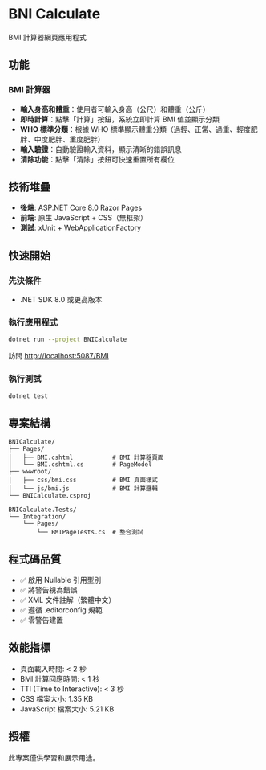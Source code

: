 # BNI Calculate

BMI 計算器網頁應用程式

## 功能

### BMI 計算器

- **輸入身高和體重**：使用者可輸入身高（公尺）和體重（公斤）
- **即時計算**：點擊「計算」按鈕，系統立即計算 BMI 值並顯示分類
- **WHO 標準分類**：根據 WHO 標準顯示體重分類（過輕、正常、過重、輕度肥胖、中度肥胖、重度肥胖）
- **輸入驗證**：自動驗證輸入資料，顯示清晰的錯誤訊息
- **清除功能**：點擊「清除」按鈕可快速重置所有欄位

## 技術堆疊

- **後端**: ASP.NET Core 8.0 Razor Pages
- **前端**: 原生 JavaScript + CSS（無框架）
- **測試**: xUnit + WebApplicationFactory

## 快速開始

### 先決條件

- .NET SDK 8.0 或更高版本

### 執行應用程式

```bash
dotnet run --project BNICalculate
```

訪問 <http://localhost:5087/BMI>

### 執行測試

```bash
dotnet test
```

## 專案結構

```text
BNICalculate/
├── Pages/
│   ├── BMI.cshtml           # BMI 計算器頁面
│   └── BMI.cshtml.cs        # PageModel
├── wwwroot/
│   ├── css/bmi.css          # BMI 頁面樣式
│   └── js/bmi.js            # BMI 計算邏輯
└── BNICalculate.csproj

BNICalculate.Tests/
└── Integration/
    └── Pages/
        └── BMIPageTests.cs  # 整合測試
```

## 程式碼品質

- ✅ 啟用 Nullable 引用型別
- ✅ 將警告視為錯誤
- ✅ XML 文件註解（繁體中文）
- ✅ 遵循 .editorconfig 規範
- ✅ 零警告建置

## 效能指標

- 頁面載入時間: < 2 秒
- BMI 計算回應時間: < 1 秒
- TTI (Time to Interactive): < 3 秒
- CSS 檔案大小: 1.35 KB
- JavaScript 檔案大小: 5.21 KB

## 授權

此專案僅供學習和展示用途。
